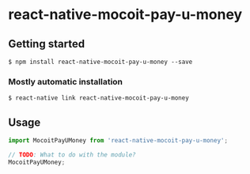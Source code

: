 # react-native-mocoit-pay-u-money

## Getting started

`$ npm install react-native-mocoit-pay-u-money --save`

### Mostly automatic installation

`$ react-native link react-native-mocoit-pay-u-money`

## Usage
```javascript
import MocoitPayUMoney from 'react-native-mocoit-pay-u-money';

// TODO: What to do with the module?
MocoitPayUMoney;
```
